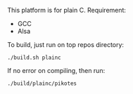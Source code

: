 This platform is for plain C.
Requirement:
- GCC
- Alsa

To build, just run on top repos directory:
~~~
./build.sh plainc
~~~

If no error on compiling, then run:
~~~
./build/plainc/pikotes
~~~
